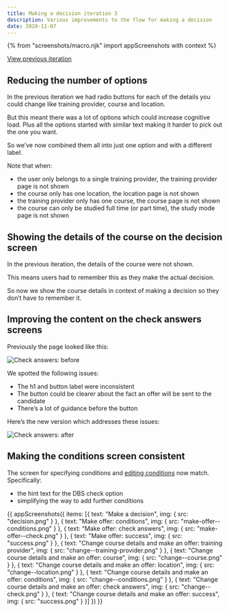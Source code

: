```yaml
---
title: Making a decision iteration 3
description: Various improvements to the flow for making a decision
date: 2020-11-07
---
```


{% from "screenshots/macro.njk" import appScreenshots with context %}

[View previous iteration](/manage-teacher-training-applications/making-a-decision-iteration-2)

## Reducing the number of options

In the previous iteration we had radio buttons for each of the details you could change like training provider, course and location.

But this meant there was a lot of options which could increase cognitive load. Plus all the options started with similar text making it harder to pick out the one you want.

So we’ve now combined them all into just one option and with a different label.

Note that when:

- the user only belongs to a single training provider, the training provider page is not shown
- the course only has one location, the location page is not shown
- the training provider only has one course, the course page is not shown
- the course can only be studied full time (or part time), the study mode page is not shown

## Showing the details of the course on the decision screen

In the previous iteration, the details of the course were not shown.

This means users had to remember this as they make the actual decision.

So now we show the course details in context of making a decision so they don’t have to remember it.

## Improving the content on the check answers screens

Previously the page looked like this:

![](check--before.png "Check answers: before")

We spotted the following issues:

- The h1 and button label were inconsistent
- The button could be clearer about the fact an offer will be sent to the candidate
- There’s a lot of guidance before the button

Here’s the new version which addresses these issues:

![](make-offer--check.png "Check answers: after")

## Making the conditions screen consistent

The screen for specifying conditions and [editing conditions](/manage-teacher-training-applications/editing-conditions-iteration) now match. Specifically:

- the hint text for the DBS check option
- simplifying the way to add further conditions

{{ appScreenshots({
  items: [{
    text: "Make a decision",
    img: {
      src: "decision.png"
    }
  }, {
    text: "Make offer: conditions",
    img: {
      src: "make-offer--conditions.png"
    }
  }, {
    text: "Make offer: check answers",
    img: {
      src: "make-offer--check.png"
    }
  }, {
    text: "Make offer: success",
    img: {
      src: "success.png"
    }
  }, {
    text: "Change course details and make an offer: training provider",
    img: {
      src: "change--training-provider.png"
    }
  }, {
    text: "Change course details and make an offer: course",
    img: {
      src: "change--course.png"
    }
  }, {
    text: "Change course details and make an offer: location",
    img: {
      src: "change--location.png"
    }
  }, {
    text: "Change course details and make an offer: conditions",
    img: {
      src: "change--conditions.png"
    }
  }, {
    text: "Change course details and make an offer: check answers",
    img: {
      src: "change--check.png"
    }
  }, {
    text: "Change course details and make an offer: success",
    img: {
      src: "success.png"
    }
  }]
}) }}
